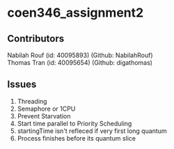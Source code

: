 # coen346_assignment2

## Contributors
Nabilah Rouf (id: 40095893) (Github: NabilahRouf)  
Thomas Tran (id: 40095654) (Github: digathomas)  

## Issues
1. Threading
1. Semaphore or 1CPU
1. Prevent Starvation
1. Start time parallel to Priority Scheduling
1. startingTime isn't refleced if very first long quantum
1. Process finishes before its quantum slice